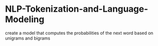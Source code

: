 # NLP-Tokenization-and-Language-Modeling
create a model that computes the probabilities of the next word based on unigrams and bigrams
